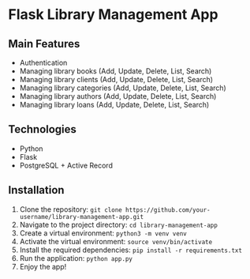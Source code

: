 # Flask Library Management App

## Main Features

- Authentication
- Managing library books (Add, Update, Delete, List, Search)
- Managing library clients (Add, Update, Delete, List, Search)
- Managing library categories (Add, Update, Delete, List, Search)
- Managing library authors (Add, Update, Delete, List, Search)
- Managing library loans (Add, Update, Delete, List, Search)

## Technologies

- Python
- Flask
- PostgreSQL + Active Record

## Installation

1. Clone the repository: `git clone https://github.com/your-username/library-management-app.git`
2. Navigate to the project directory: `cd library-management-app`
3. Create a virtual environment: `python3 -m venv venv`
4. Activate the virtual environment: `source venv/bin/activate`
5. Install the required dependencies: `pip install -r requirements.txt`
6. Run the application: `python app.py`
7. Enjoy the app!
